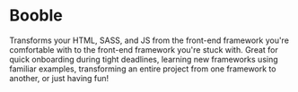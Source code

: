 # Booble

Transforms your HTML, SASS, and JS from the front-end framework you're comfortable with to the front-end framework you're stuck with. Great for quick onboarding during tight deadlines, learning new frameworks using familiar examples, transforming an entire project from one framework to another, or just having fun!